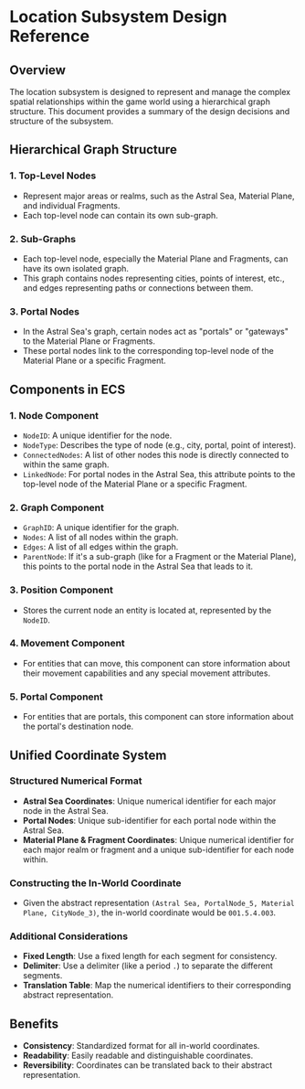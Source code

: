 # Location Subsystem Design Reference

## Overview
The location subsystem is designed to represent and manage the complex spatial relationships within the game world using a hierarchical graph structure. This document provides a summary of the design decisions and structure of the subsystem.

## Hierarchical Graph Structure

### 1. **Top-Level Nodes**
- Represent major areas or realms, such as the Astral Sea, Material Plane, and individual Fragments.
- Each top-level node can contain its own sub-graph.

### 2. **Sub-Graphs**
- Each top-level node, especially the Material Plane and Fragments, can have its own isolated graph.
- This graph contains nodes representing cities, points of interest, etc., and edges representing paths or connections between them.

### 3. **Portal Nodes**
- In the Astral Sea's graph, certain nodes act as "portals" or "gateways" to the Material Plane or Fragments.
- These portal nodes link to the corresponding top-level node of the Material Plane or a specific Fragment.

## Components in ECS

### 1. **Node Component**
- `NodeID`: A unique identifier for the node.
- `NodeType`: Describes the type of node (e.g., city, portal, point of interest).
- `ConnectedNodes`: A list of other nodes this node is directly connected to within the same graph.
- `LinkedNode`: For portal nodes in the Astral Sea, this attribute points to the top-level node of the Material Plane or a specific Fragment.

### 2. **Graph Component**
- `GraphID`: A unique identifier for the graph.
- `Nodes`: A list of all nodes within the graph.
- `Edges`: A list of all edges within the graph.
- `ParentNode`: If it's a sub-graph (like for a Fragment or the Material Plane), this points to the portal node in the Astral Sea that leads to it.

### 3. **Position Component**
- Stores the current node an entity is located at, represented by the `NodeID`.

### 4. **Movement Component**
- For entities that can move, this component can store information about their movement capabilities and any special movement attributes.

### 5. **Portal Component**
- For entities that are portals, this component can store information about the portal's destination node.

## Unified Coordinate System

### Structured Numerical Format
- **Astral Sea Coordinates**: Unique numerical identifier for each major node in the Astral Sea.
- **Portal Nodes**: Unique sub-identifier for each portal node within the Astral Sea.
- **Material Plane & Fragment Coordinates**: Unique numerical identifier for each major realm or fragment and a unique sub-identifier for each node within.

### Constructing the In-World Coordinate
- Given the abstract representation `(Astral Sea, PortalNode_5, Material Plane, CityNode_3)`, the in-world coordinate would be `001.5.4.003`.

### Additional Considerations
- **Fixed Length**: Use a fixed length for each segment for consistency.
- **Delimiter**: Use a delimiter (like a period `.`) to separate the different segments.
- **Translation Table**: Map the numerical identifiers to their corresponding abstract representation.

## Benefits
- **Consistency**: Standardized format for all in-world coordinates.
- **Readability**: Easily readable and distinguishable coordinates.
- **Reversibility**: Coordinates can be translated back to their abstract representation.

